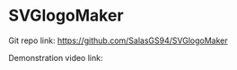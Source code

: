 # SVGlogoMaker
Git repo link: https://github.com/SalasGS94/SVGlogoMaker

Demonstration video link:  
